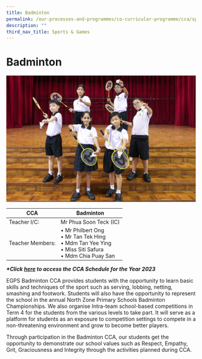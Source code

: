 ```yaml
---
title: Badminton
permalink: /our-processes-and-programmes/co-curricular-programme/cca/sports-n-games/badminton/
description: ""
third_nav_title: Sports & Games
---
```

# **Badminton**

![](/images/CCA%20Photos/img_3220.jpg)

| CCA   	| Badminton 	|
|---	|---	|
| Teacher I/C: 	| Mr Phua Soon Teck (IC) 	|
| Teacher Members:  	| • Mr Philbert Ong<br>• Mr Tan Tek Hing<br>• Mdm Tan Yee Ying<br>• Miss Siti Safura<br>• Mdm Chia Puay San	|


**_\*Click&nbsp;[here](https://docs.google.com/document/d/19yQQeYbcNUBPsW_j2nrgEeGdv8sUMdf_e79um_QsFDM/edit)&nbsp;to access the CCA Schedule for the Year 2023_**  

  

EGPS Badminton CCA provides students with the opportunity to learn basic skills and techniques of the sport such as serving, lobbing, netting, smashing and footwork. Students will also have the opportunity to represent the school in the annual North Zone Primary Schools Badminton Championships. We also organise Intra-team school-based competitions in Term 4 for the students from the various levels to take part. It will serve as a platform for students as an exposure to competition settings to compete in a non-threatening environment and grow to become better players.&nbsp;

Through participation in the Badminton CCA, our students get the opportunity to demonstrate our school values such as Respect, Empathy, Grit, Graciousness and Integrity through the activities planned during CCA.


